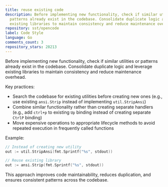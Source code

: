 ```yaml
---
title: reuse existing code
description: Before implementing new functionality, check if similar utilities or
  patterns already exist in the codebase. Consolidate duplicate logic and leverage
  existing libraries to maintain consistency and reduce maintenance overhead.
repository: sst/opencode
label: Code Style
language: Go
comments_count: 3
repository_stars: 28213
---
```


Before implementing new functionality, check if similar utilities or patterns already exist in the codebase. Consolidate duplicate logic and leverage existing libraries to maintain consistency and reduce maintenance overhead.

Key practices:
- Search the codebase for existing utilities before creating new ones (e.g., use existing `ansi.Strip` instead of implementing `util.StripAnsi`)
- Combine similar functionality rather than creating separate handlers (e.g., add `ctrl+p` to existing `Up` binding instead of creating separate `CtrlP` binding)
- Move expensive operations to appropriate lifecycle methods to avoid repeated execution in frequently called functions

Example:
```go
// Instead of creating new utility
out := util.StripAnsi(fmt.Sprintf("%s", stdout))

// Reuse existing library
out := ansi.Strip(fmt.Sprintf("%s", stdout))
```

This approach improves code maintainability, reduces duplication, and ensures consistent patterns across the codebase.